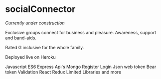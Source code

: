 # socialConnector
*Currently under construction*

Exclusive groups connect for business and pleasure.
Awareness, support and band-aids.

Rated G inclusive for the whole family.

Deployed live on Heroku

Javascript
ES6
Express
Api's
Mongo
Register
Login
Json web token
Bear token
Validation
React
Redux
Limited Libraries
and more
